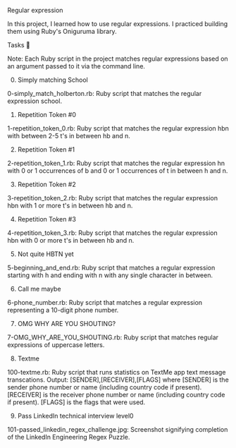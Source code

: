 Regular expression

In this project, I learned how to use regular expressions. I practiced building them using Ruby's Oniguruma library.

Tasks 📃

Note: Each Ruby script in the project matches regular expressions based on an argument passed to it via the command line.

0. Simply matching School

0-simply_match_holberton.rb: Ruby script that matches the regular expression school.

1. Repetition Token #0

1-repetition_token_0.rb: Ruby script that matches the regular expression hbn with between 2-5 t's in between hb and n.

2. Repetition Token #1

2-repetition_token_1.rb: Ruby script that matches the regular expression hn with 0 or 1 occurrences of b and 0 or 1 occurrences of t in between h and n.

3. Repetition Token #2

3-repetition_token_2.rb: Ruby script that matches the regular expression hbn with 1 or more t's in between hb and n.

4. Repetition Token #3

4-repetition_token_3.rb: Ruby script that matches the regular expression hbn with 0 or more t's in between hb and n.

5. Not quite HBTN yet

5-beginning_and_end.rb: Ruby script that matches a regular expression starting with h and ending with n with any single character in between.

6. Call me maybe

6-phone_number.rb: Ruby script that matches a regular expression representing a 10-digit phone number.

7. OMG WHY ARE YOU SHOUTING?

7-OMG_WHY_ARE_YOU_SHOUTING.rb: Ruby script that matches regular expressions of uppercase letters.

8. Textme

100-textme.rb: Ruby script that runs statistics on TextMe app text message transcations.
Output: [SENDER],[RECEIVER],[FLAGS] where
[SENDER] is the sender phone number or name (including country code if present).
[RECEIVER] is the receiver phone number or name (including country code if present).
[FLAGS] is the flags that were used.

9. Pass LinkedIn technical interview level0

101-passed_linkedin_regex_challenge.jpg: Screenshot signifying completion of the LinkedIn Engineering Regex Puzzle.
